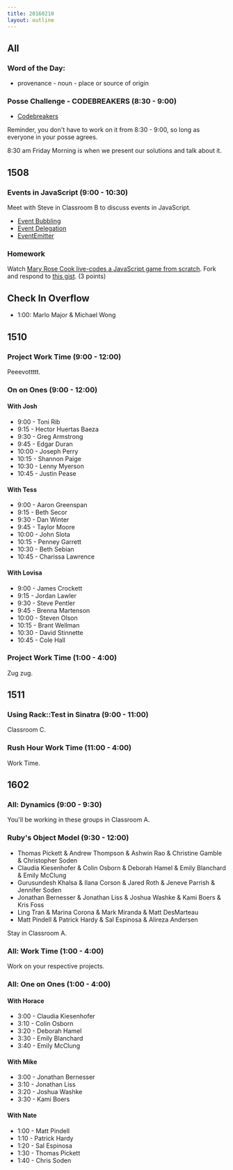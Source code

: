 ```yaml
---
title: 20160210
layout: outline
---
```


## All

### Word of the Day:

* provenance - noun - place or source of origin

### Posse Challenge - CODEBREAKERS (8:30 - 9:00)

* [Codebreakers](https://gist.github.com/mikedao/b855ac8a2ca21a00662f)

Reminder, you don't have to work on it from 8:30 - 9:00, so long as everyone
in your posse agrees.

8:30 am Friday Morning is when we present our solutions and talk about it.


## 1508

### Events in JavaScript (9:00 - 10:30)

Meet with Steve in Classroom B to discuss events in JavaScript.

- [Event Bubbling](https://github.com/mdn/advanced-js-fundamentals-ck/blob/gh-pages/tutorials/04-events/02-event-bubbling.md)
- [Event Delegation](https://github.com/mdn/advanced-js-fundamentals-ck/blob/gh-pages/tutorials/04-events/05-event-delegation.md)
- [EventEmitter](https://github.com/turingschool/lesson_plans/blob/master/ruby_04-apis_and_scalability/event_emitter.md)

### Homework

Watch [Mary Rose Cook live-codes a JavaScript game from scratch][mrc]. Fork and respond to [this gist][mrcq]. (3 points)

[mrc]: https://vimeo.com/105955605
[mrcq]: https://gist.github.com/stevekinney/353182d7cd10fb4a5b27


## Check In Overflow
* 1:00: Marlo Major & Michael Wong


## 1510

### Project Work Time (9:00 - 12:00)

Peeevottttt.

### On on Ones (9:00 - 12:00)

#### With Josh

* 9:00 - Toni Rib
* 9:15 - Hector Huertas Baeza
* 9:30 - Greg Armstrong
* 9:45 - Edgar Duran
* 10:00 - Joseph Perry
* 10:15 - Shannon Paige
* 10:30 - Lenny Myerson
* 10:45 - Justin Pease

#### With Tess

* 9:00 - Aaron Greenspan
* 9:15 - Beth Secor
* 9:30 - Dan Winter
* 9:45 - Taylor Moore
* 10:00 - John Slota
* 10:15 - Penney Garrett
* 10:30 - Beth Sebian
* 10:45 - Charissa Lawrence

#### With Lovisa

* 9:00 - James Crockett
* 9:15 - Jordan Lawler
* 9:30 - Steve Pentler
* 9:45 - Brenna Martenson
* 10:00 - Steven Olson
* 10:15 - Brant Wellman
* 10:30 - David Stinnette
* 10:45 - Cole Hall

### Project Work Time (1:00 - 4:00)

Zug zug.


## 1511

### Using Rack::Test in Sinatra (9:00 - 11:00)

Classroom C.

### Rush Hour Work Time (11:00 - 4:00)

Work Time.


## 1602

### All: Dynamics (9:00 - 9:30)

You'll be working in these groups in Classroom A.


### Ruby's Object Model (9:30 - 12:00)

* Thomas Pickett & Andrew Thompson & Ashwin Rao & Christine Gamble & Christopher Soden
* Claudia Kiesenhofer & Colin Osborn & Deborah Hamel & Emily Blanchard & Emily McClung
* Gurusundesh Khalsa & Ilana Corson & Jared Roth & Jeneve Parrish & Jennifer Soden
* Jonathan Bernesser & Jonathan Liss & Joshua Washke & Kami Boers & Kris Foss
* Ling Tran & Marina Corona & Mark Miranda & Matt DesMarteau
* Matt Pindell & Patrick Hardy & Sal Espinosa & Alireza Andersen

Stay in Classroom A.

### All: Work Time (1:00 - 4:00)

Work on your respective projects.

### All: One on Ones (1:00 - 4:00)

#### With Horace
* 3:00 - Claudia Kiesenhofer
* 3:10 - Colin Osborn
* 3:20 - Deborah Hamel
* 3:30 - Emily Blanchard
* 3:40 - Emily McClung

#### With Mike
* 3:00 - Jonathan Bernesser
* 3:10 - Jonathan Liss
* 3:20 - Joshua Washke
* 3:30 - Kami Boers

#### With Nate
* 1:00 - Matt Pindell
* 1:10 - Patrick Hardy
* 1:20 - Sal Espinosa
* 1:30 - Thomas Pickett
* 1:40 - Chris Soden

